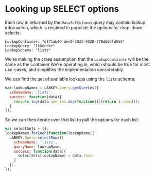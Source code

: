 # Looking up SELECT options

Each row in returned by the `DataSetColumns` query may contain lookup information, which is required to populate the options for drop-down selects:
```
LookupContainer: "df71ab40-aec9-1032-9828-778d5d9fd950"
LookupQuery: "lkGender"
LookupSchema: "lists"
```

We're making the crass assumption that the `LookupContainer` will be the same as the container We're operating in, which should be true for most use-cases, and simplifies the implementation considerably.

We can find the set of available lookups using the `lists` schema:

```javascript
var lookupNames = LABKEY.Query.getQueries({ 
  schemaName: 'lists', 
  success: function(data){ 
    console.log(data.queries.map(function(i){return i.name}));
  } 
});
```

So we can then iterate over that list to pull the options for each list:

```javascript
var selectSets = {};
lookupNames.forEach(function(lookupName){
  LABKEY.Query.selectRows({
    schemaName: 'lists',
    queryName: lookupName,
    success: function(data){ 
      selectSets[lookupName] = data.rows;
    } 
  });
});
```
